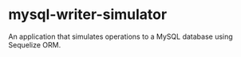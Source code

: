 # mysql-writer-simulator
An application that simulates operations to a MySQL database using Sequelize ORM.
